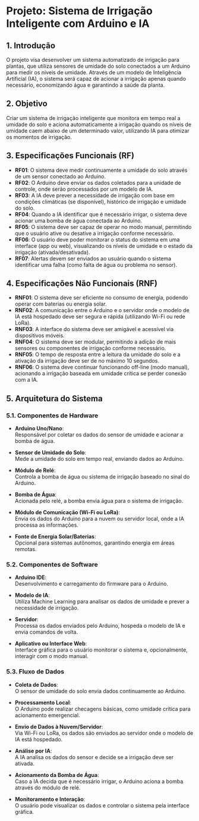 # Projeto: Sistema de Irrigação Inteligente com Arduino e IA

## 1. Introdução
O projeto visa desenvolver um sistema automatizado de irrigação para plantas, que utiliza sensores de umidade do solo conectados a um Arduino para medir os níveis de umidade. Através de um modelo de Inteligência Artificial (IA), o sistema será capaz de acionar a irrigação apenas quando necessário, economizando água e garantindo a saúde da planta.

## 2. Objetivo
Criar um sistema de irrigação inteligente que monitora em tempo real a umidade do solo e aciona automaticamente a irrigação quando os níveis de umidade caem abaixo de um determinado valor, utilizando IA para otimizar os momentos de irrigação.

## 3. Especificações Funcionais (RF)

- **RF01**: O sistema deve medir continuamente a umidade do solo através de um sensor conectado ao Arduino.
- **RF02**: O Arduino deve enviar os dados coletados para a unidade de controle, onde serão processados por um modelo de IA.
- **RF03**: A IA deve prever a necessidade de irrigação com base em condições climáticas (se disponível), histórico de irrigação e umidade do solo.
- **RF04**: Quando a IA identificar que é necessário irrigar, o sistema deve acionar uma bomba de água conectada ao Arduino.
- **RF05**: O sistema deve ser capaz de operar no modo manual, permitindo que o usuário ative ou desative a irrigação conforme necessário.
- **RF06**: O usuário deve poder monitorar o status do sistema em uma interface (app ou web), visualizando os níveis de umidade e o estado da irrigação (ativada/desativada).
- **RF07**: Alertas devem ser enviados ao usuário quando o sistema identificar uma falha (como falta de água ou problema no sensor).

## 4. Especificações Não Funcionais (RNF)

- **RNF01**: O sistema deve ser eficiente no consumo de energia, podendo operar com baterias ou energia solar.
- **RNF02**: A comunicação entre o Arduino e o servidor onde o modelo de IA está hospedado deve ser segura e rápida (utilizando Wi-Fi ou rede LoRa).
- **RNF03**: A interface do sistema deve ser amigável e acessível via dispositivos móveis.
- **RNF04**: O sistema deve ser modular, permitindo a adição de mais sensores ou componentes de irrigação conforme necessário.
- **RNF05**: O tempo de resposta entre a leitura da umidade do solo e a ativação da irrigação deve ser de no máximo 10 segundos.
- **RNF06**: O sistema deve continuar funcionando off-line (modo manual), acionando a irrigação baseada em umidade crítica se perder conexão com a IA.

## 5. Arquitetura do Sistema

### 5.1. Componentes de Hardware

- **Arduino Uno/Nano**:  
  Responsável por coletar os dados do sensor de umidade e acionar a bomba de água.

- **Sensor de Umidade do Solo**:  
  Mede a umidade do solo em tempo real, enviando dados ao Arduino.

- **Módulo de Relé**:  
  Controla a bomba de água ou sistema de irrigação baseado no sinal do Arduino.

- **Bomba de Água**:  
  Acionada pelo relé, a bomba envia água para o sistema de irrigação.

- **Módulo de Comunicação (Wi-Fi ou LoRa)**:  
  Envia os dados do Arduino para a nuvem ou servidor local, onde a IA processa as informações.

- **Fonte de Energia Solar/Baterias**:  
  Opcional para sistemas autônomos, garantindo energia em áreas remotas.

### 5.2. Componentes de Software

- **Arduino IDE**:  
  Desenvolvimento e carregamento do firmware para o Arduino.

- **Modelo de IA**:  
  Utiliza Machine Learning para analisar os dados de umidade e prever a necessidade de irrigação.

- **Servidor**:  
  Processa os dados enviados pelo Arduino, hospeda o modelo de IA e envia comandos de volta.

- **Aplicativo ou Interface Web**:  
  Interface gráfica para o usuário monitorar o sistema e, opcionalmente, interagir com o modo manual.
  

### 5.3. Fluxo de Dados

- **Coleta de Dados**:  
  O sensor de umidade do solo envia dados continuamente ao Arduino.

- **Processamento Local**:  
  O Arduino pode realizar checagens básicas, como umidade crítica para acionamento emergencial.

- **Envio de Dados à Nuvem/Servidor**:  
  Via Wi-Fi ou LoRa, os dados são enviados ao servidor onde o modelo de IA está hospedado.

- **Análise por IA**:  
  A IA analisa os dados do sensor e decide se a irrigação deve ser ativada.

- **Acionamento da Bomba de Água**:  
  Caso a IA decida que é necessário irrigar, o Arduino aciona a bomba através do módulo de relé.

- **Monitoramento e Interação**:  
  O usuário pode visualizar os dados e controlar o sistema pela interface gráfica.

